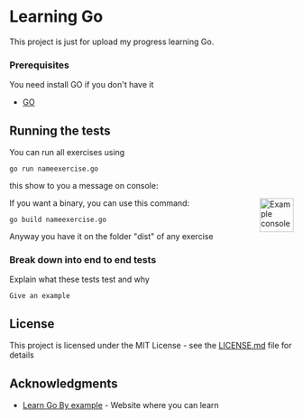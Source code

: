 # Learning Go

This project is just for upload my progress learning Go.

### Prerequisites

You need install GO if you don't have it

* [GO](https://golang.org/doc/install)

## Running the tests

You can run all exercises using

```
go run nameexercise.go
```

this show to you a message on console:

<img src="https://i.imgur.com/6WC2Y7Z.png" alt="Example console" title="console" align="right" height="60" />


If you want a binary, you can use this command:
```
go build nameexercise.go
```

Anyway you have it on the folder "dist" of any exercise

### Break down into end to end tests

Explain what these tests test and why

```
Give an example
```

## License

This project is licensed under the MIT License - see the [LICENSE.md](LICENSE.md) file for details

## Acknowledgments

* [Learn Go By example](https://gobyexample.com/hello-world) - Website where you can learn